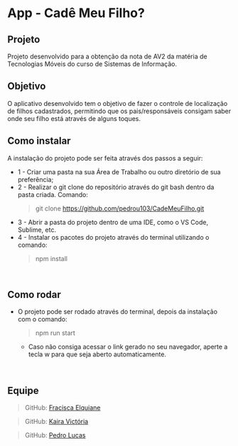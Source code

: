 # App - Cadê Meu Filho?
## Projeto
Projeto desenvolvido para a obtenção da nota de AV2 da matéria de Tecnologias Móveis do curso de Sistemas de Informação.
<br>

## Objetivo
O aplicativo desenvolvido tem o objetivo de fazer o controle de localização de filhos cadastrados, permitindo que os pais/responsáveis consigam saber onde seu filho está através de alguns toques.

## Como instalar
A instalação do projeto pode ser feita através dos passos a seguir:
- 1 - Criar uma pasta na sua Área de Trabalho ou outro diretório de sua preferência;
- 2 - Realizar o git clone do repositório através do git bash dentro da pasta criada. Comando: 
    > git clone https://github.com/pedrou103/CadeMeuFilho.git
- 3 - Abrir a pasta do projeto dentro de uma IDE, como o VS Code, Sublime, etc.
- 4 - Instalar os pacotes do projeto através do terminal utilizando o comando:
    > npm install
<br>

## Como rodar
- O projeto pode ser rodado através do terminal, depois da instalação com o comando:
    > npm run start
    - Caso não consiga acessar o link gerado no seu navegador, aperte a tecla w para que seja aberto automaticamente.
<br>

## Equipe
> GitHub: <a href="https://github.com/elquianel">Fracisca Elquiane</a>

> GitHub: <a href="https://github.com/kaayra01/">Kaira Victória</a>

> GitHub: <a href="https://github.com/pedrou103/">Pedro Lucas</a> 
